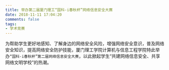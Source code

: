 ```yaml
---
title: 举办第二届厦门理工“国科-i春秋杯”网络信息安全大赛
date: 2018-11-11 17:04:20
comments: false
tags:
- 学术竞赛
---
```


为帮助学生更好地感知、了解身边的网络安全风险，增强网络安全意识，普及网络安全知识，提高网络安全防护技能，厦门理工学院计算机与信息工程学院特此举办`“国科-i春秋杯”第二届网络信息安全大赛`，以此掀起学生“共建网络信息安全、共享网络文明学校”的热潮。
